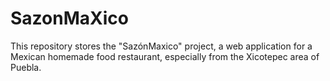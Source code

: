 # SazonMaXico
This repository stores the "SazónMaxico" project, a web application for a Mexican homemade food restaurant, especially from the Xicotepec area of ​​Puebla.
